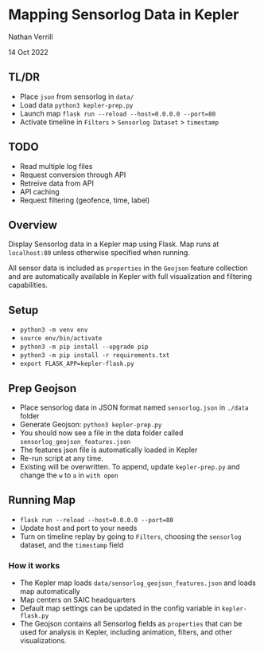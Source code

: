 # Mapping Sensorlog Data in Kepler

Nathan Verrill

14 Oct 2022

## TL/DR
* Place `json` from sensorlog in `data/`
* Load data `python3 kepler-prep.py`
* Launch map `flask run --reload --host=0.0.0.0 --port=80`
* Activate timeline in `Filters` > `Sensorlog Dataset` > `timestamp`

## TODO
* Read multiple log files
* Request conversion through API
* Retreive data from API
* API caching
* Request filtering (geofence, time, label)

## Overview

Display Sensorlog data in a Kepler map using Flask. Map runs at `localhost:80` unless otherwise specified when running.

All sensor data is included as `properties` in the `Geojson` feature collection and are automatically available in Kepler with full visualization and filtering capabilities.

## Setup
* `python3 -m venv env`
* `source env/bin/activate`
* `python3 -m pip install --upgrade pip`
* `python3 -m pip install -r requirements.txt`
* `export FLASK_APP=kepler-flask.py`

## Prep Geojson
* Place sensorlog data in JSON format named `sensorlog.json` in `./data` folder
* Generate Geojson: `python3 kepler-prep.py`
* You should now see a file in the data folder called `sensorlog_geojson_features.json`
* The features json file is automatically loaded in Kepler
* Re-run script at any time. 
* Existing will be overwritten. To append, update `kepler-prep.py` and change the `w` to `a` in `with open`

## Running Map
* `flask run --reload --host=0.0.0.0 --port=80`
* Update host and port to your needs
* Turn on timeline replay by going to `Filters`, choosing the `sensorlog` dataset, and the `timestamp` field

### How it works
* The Kepler map loads `data/sensorlog_geojson_features.json` and loads map automatically
* Map centers on SAIC headquarters
* Default map settings can be updated in the config variable in `kepler-flask.py`
* The Geojson contains all Sensorlog fields as `properties` that can be used for analysis in Kepler, including animation, filters, and other visualizations.